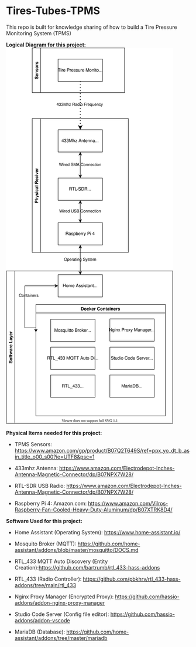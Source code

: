 # Tires-Tubes-TPMS
This repo is built for knowledge sharing of how to build a Tire  Pressure Monitoring System (TPMS)

**Logical Diagram for this project:**
![Logical View](./Diagrams/TPMS_Architecture_Logical.svg)

**Physical Items needed for this project:**

 - TPMS Sensors: https://www.amazon.com/gp/product/B07Q2T649S/ref=ppx_yo_dt_b_asin_title_o00_s00?ie=UTF8&psc=1 

 - 433mhz Antenna: https://www.amazon.com/Electrodepot-Inches-Antenna-Magnetic-Connector/dp/B07NPX7W28/ 

 - RTL-SDR USB Radio: https://www.amazon.com/Electrodepot-Inches-Antenna-Magnetic-Connector/dp/B07NPX7W28/ 

 - Raspberry Pi 4: Amazon.com: https://www.amazon.com/Vilros-Raspberry-Fan-Cooled-Heavy-Duty-Aluminum/dp/B07XTRK8D4/ 

**Software Used for this project:**

 - Home Assistant (Operating System): https://www.home-assistant.io/

 - Mosquito Broker (MQTT):  https://github.com/home-assistant/addons/blob/master/mosquitto/DOCS.md

 - RTL_433 MQTT Auto Discovery (Entity Creation):https://github.com/bartrumb/rtl_433-hass-addons 

 - RTL_433 (Radio Controller): https://github.com/pbkhrv/rtl_433-hass-addons/tree/main/rtl_433

 - Nginx Proxy Manager (Encrypted Proxy): https://github.com/hassio-addons/addon-nginx-proxy-manager

 - Studio Code Server (Config file editor): https://github.com/hassio-addons/addon-vscode

 - MariaDB (Database): https://github.com/home-assistant/addons/tree/master/mariadb 

